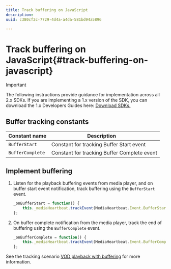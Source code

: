 ```yaml
---
title: Track buffering on JavaScript
description: 
uuid: c380cf2c-7729-4d4a-a4da-581bd94a5896

---
```


# Track buffering on JavaScript{#track-buffering-on-javascript}

>[!IMPORTANT]
>
>The following instructions provide guidance for implementation across all 2.x SDKs. If you are implementing a 1.x version of the SDK, you can download the 1.x Developers Guides here: [Download SDKs.](/help/sdk-implement/download-sdks.md)

## Buffer tracking constants

|  Constant name  | Description&nbsp;&nbsp;&nbsp;&nbsp;  |
|---|---|
|  `BufferStart`  | Constant for tracking Buffer Start event  |
|  `BufferComplete`  | Constant for tracking Buffer Complete event  |

## Implement buffering

1. Listen for the playback buffering events from media player, and on buffer start event notification, track buffering using the `BufferStart` event. 

   ```js
   _onBufferStart = function() { 
       this._mediaHeartbeat.trackEvent(MediaHeartbeat.Event.BufferStart); 
   };
   ```

1. On buffer complete notification from the media player, track the end of buffering using the `BufferComplete` event. 

   ```js
   _onBufferComplete = function() { 
       this._mediaHeartbeat.trackEvent(MediaHeartbeat.Event.BufferComplete); 
   };
   ```

See the tracking scenario [VOD playback with buffering](/help/sdk-implement/tracking-scenarios/vod-buffering.md) for more information.
